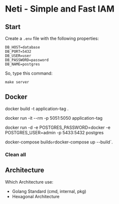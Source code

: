 # Neti - Simple and Fast IAM

## Start

Create a `.env` file with the following properties: 
```
DB_HOST=database
DB_PORT=5432
DB_USER=user
DB_PASSWORD=password
DB_NAME=postgres
```

So, type this command:
```
make server
```

## Docker 

docker build -t application-tag .

docker run -it --rm -p 5051:5050 application-tag

docker run -d -e POSTGRES_PASSWORD=docker -e POSTGRES_USER=admin -p 5433:5432 postgres

docker-compose build` or `docker-compose up --build`.

### Clean all 



## Architecture

Which Architecture use: 
* Golang Standard (cmd, internal, pkg)
* Hexagonal Architecture



